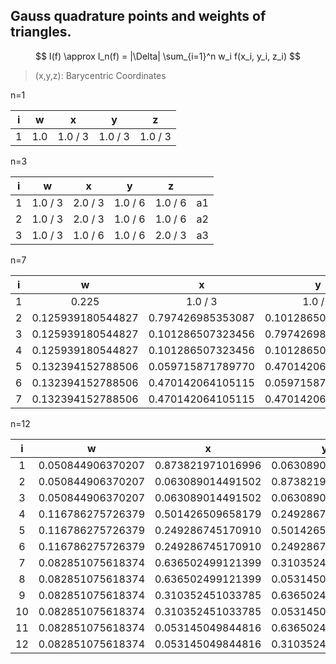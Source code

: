 ## Gauss quadrature points and weights of triangles.


$$
I(f) \approx I_n(f) = |\Delta| \sum_{i=1}^n w_i f(x_i, y_i, z_i)
$$

> (x,y,z): Barycentric Coordinates

n=1

|   i   |   w   |    x    |    y    |    z    |
| :---: | :---: | :-----: | :-----: | :-----: |
|   1   |  1.0  | 1.0 / 3 | 1.0 / 3 | 1.0 / 3 |



n=3

|   i   |    w    |    x    |    y    |    z    |       |
| :---: | :-----: | :-----: | :-----: | :-----: | :---: |
|   1   | 1.0 / 3 | 2.0 / 3 | 1.0 / 6 | 1.0 / 6 |  a1   |
|   2   | 1.0 / 3 | 2.0 / 3 | 1.0 / 6 | 1.0 / 6 |  a2   |
|   3   | 1.0 / 3 | 1.0 / 6 | 1.0 / 6 | 2.0 / 3 |  a3   |

n=7

|   i   |         w         |         x         |         y         |         z         |       |
| :---: | :---------------: | :---------------: | :---------------: | :---------------: | :---: |
|   1   |       0.225       |      1.0 / 3      |      1.0 / 3      |      1.0 / 3      |  a1   |
|   2   | 0.125939180544827 | 0.797426985353087 | 0.101286507323456 | 0.101286507323456 |  b1   |
|   3   | 0.125939180544827 | 0.101286507323456 | 0.797426985353087 | 0.101286507323456 |  b2   |
|   4   | 0.125939180544827 | 0.101286507323456 | 0.101286507323456 | 0.797426985353087 |  b3   |
|   5   | 0.132394152788506 | 0.059715871789770 | 0.470142064105115 | 0.470142064105115 |  c1   |
|   6   | 0.132394152788506 | 0.470142064105115 | 0.059715871789770 | 0.470142064105115 |  c2   |
|   7   | 0.132394152788506 | 0.470142064105115 | 0.470142064105115 | 0.059715871789770 |  c3   |



n=12

|   i   |         w         |         x         |         y         |         z         |       |
| :---: | :---------------: | :---------------: | :---------------: | :---------------: | :---: |
|   1   | 0.050844906370207 | 0.873821971016996 | 0.063089014491502 | 0.063089014491502 |  a1   |
|   2   | 0.050844906370207 | 0.063089014491502 | 0.873821971016996 | 0.063089014491502 |  a2   |
|   3   | 0.050844906370207 | 0.063089014491502 | 0.063089014491502 | 0.873821971016996 |  a3   |
|   4   | 0.116786275726379 | 0.501426509658179 | 0.249286745170910 | 0.249286745170911 |  b1   |
|   5   | 0.116786275726379 | 0.249286745170910 | 0.501426509658179 | 0.249286745170911 |  b2   |
|   6   | 0.116786275726379 | 0.249286745170910 | 0.249286745170911 | 0.501426509658179 |  b3   |
|   7   | 0.082851075618374 | 0.636502499121399 | 0.310352451033785 | 0.053145049844816 |  c1   |
|   8   | 0.082851075618374 | 0.636502499121399 | 0.053145049844816 | 0.310352451033785 |  c2   |
|   9   | 0.082851075618374 | 0.310352451033785 | 0.636502499121399 | 0.053145049844816 |  c3   |
|  10   | 0.082851075618374 | 0.310352451033785 | 0.053145049844816 | 0.636502499121399 |  c4   |
|  11   | 0.082851075618374 | 0.053145049844816 | 0.636502499121399 | 0.310352451033785 |  c5   |
|  12   | 0.082851075618374 | 0.053145049844816 | 0.310352451033785 | 0.636502499121399 |  c6   |
